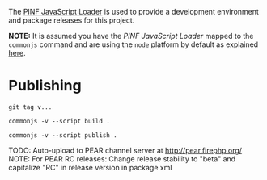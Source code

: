
The [PINF JavaScript Loader](https://github.com/pinf/loader-js) is used to provide a development environment and package releases for this project.

**NOTE:** It is assumed you have the _PINF JavaScript Loader_ mapped to the `commonjs` command and are using the `node` platform by default as explained [here](https://github.com/pinf/loader-js/blob/master/docs/Setup.md).


Publishing
==========

    git tag v...
    
    commonjs -v --script build .
    
    commonjs -v --script publish .

    
TODO: Auto-upload to PEAR channel server at http://pear.firephp.org/
NOTE: For PEAR RC releases: Change release stability to "beta" and capitalize "RC" in release version in package.xml

